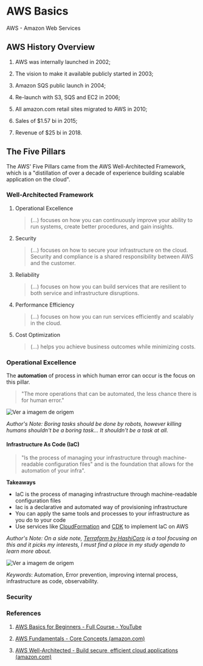 # AWS Basics

AWS - Amazon Web Services

## AWS History Overview

1. AWS was internally launched in 2002;

2. The vision to make it available publicly started in 2003;
3. Amazon SQS public launch in 2004;
4. Re-launch with S3, SQS and EC2 in 2006;
5. All amazon.com retail sites migrated to AWS in 2010;
6. Sales of $1.57 bi in 2015;
7. Revenue of $25 bi in 2018.

## The Five Pillars

The AWS' Five Pillars came from the AWS Well-Architected Framework, which is a "distillation of over a decade of experience building scalable application on the cloud".

### Well-Architected Framework

1. Operational Excellence

   > (...) focuses on how you can continuously improve your ability to run systems, create better procedures, and gain insights.

2. Security

   > (...) focuses on how to secure your infrastructure on the cloud. Security and compliance is a shared responsibility between AWS and the customer. 

3. Reliability

   > (...) focuses on how you can build services that are resilient to both service and infrastructure disruptions. 

4. Performance Efficiency

   > (...) focuses on how you can run services efficiently and scalably in the cloud.

5. Cost Optimization

   > (...) helps you achieve business outcomes while minimizing costs.



### Operational Excellence

The **automation** of process in which human error can occur is the focus on this pillar.

> "The more operations that can be automated, the less chance there is for human error."

![Ver a imagem de origem](https://assets.fanart.tv/fanart/movies/218/moviebackground/the-terminator-5c48048f89a97.jpg)

*Author's Note: Boring tasks should be done by robots, however killing humans shouldn't be a boring task... It shouldn't be a task at all.*

#### Infrastructure As Code (IaC)

> "Is the process of managing your infrastructure through machine-readable configuration files" and is the foundation that allows for the automation of your infra".



**Takeaways**

- IaC is the process of managing infrastructure through machine-readable configuration files
- Iac is a declarative and automated way of provisioning infrastructure
- You can apply the same tools and processes to your infrastructure as you do to your code
- Use services like [CloudFormation](https://docs.aws.amazon.com/cloudformation/?id=docs_gateway) and [CDK](https://docs.aws.amazon.com/cdk/?id=docs_gateway) to implement IaC on AWS



*Author's Note:  On a side note, [Terraform by HashiCorp](https://www.terraform.io/) is a tool focusing on this and it picks my interests, I must find a place in my study agenda to learn more about.*

![Ver a imagem de origem](https://miro.medium.com/max/600/1*rxaaiY8J_jR0Cy57jnWRzA.jpeg)



*Keywords*: Automation, Error prevention, improving internal process, infrastructure as code, observability.

### Security



### References

1. [AWS Basics for Beginners - Full Course - YouTube](https://www.youtube.com/watch?v=ulprqHHWlng)

2. [AWS Fundamentals - Core Concepts (amazon.com)](https://aws.amazon.com/getting-started/fundamentals-core-concepts/?nc1=h_ls)

3. [AWS Well-Architected - Build secure, efficient cloud applications (amazon.com)](https://aws.amazon.com/architecture/well-architected/?e=gs2020&p=fundcore&p=gsrc&c=fcc&wa-lens-whitepapers.sort-by=item.additionalFields.sortDate&wa-lens-whitepapers.sort-order=desc)

